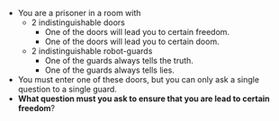 * You are a prisoner in a room with
    * 2 indistinguishable doors
        * One of the doors will lead you to certain freedom.
        * One of the doors will lead you to certain doom.
    * 2 indistinguishable robot-guards
        * One of the guards always tells the truth.
        * One of the guards always tells lies.
* You must enter one of these doors, but you can only ask a single question to a single guard.
* **What question must you ask to ensure that you are lead to certain freedom**?
